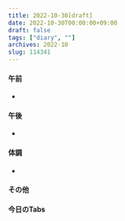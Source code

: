 ```yaml
---
title: 2022-10-30[draft]
date: 2022-10-30T00:00:00+09:00
draft: false
tags: ["diary", ""]
archives: 2022-10
slug: 114341
---
```

#### 午前
- 
#### 午後
- 
#### 体調
- 
#### その他
#### 今日のTabs
